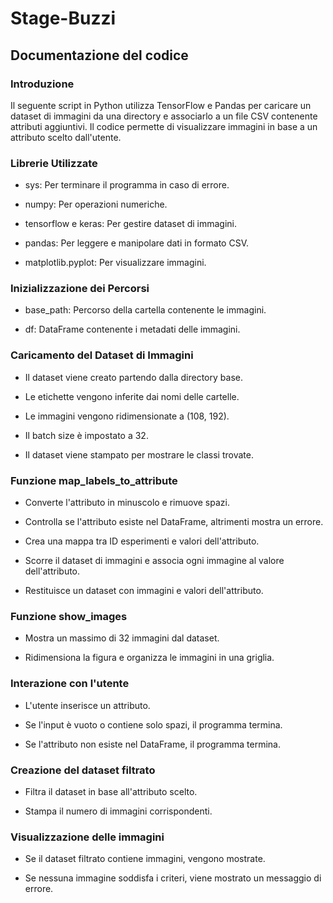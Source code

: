 # Stage-Buzzi
## Documentazione del codice

### Introduzione
Il seguente script in Python utilizza TensorFlow e Pandas per caricare un dataset di immagini da una directory e associarlo a un file CSV contenente attributi aggiuntivi. Il codice permette di visualizzare immagini in base a un attributo scelto dall'utente.

### Librerie Utilizzate

- sys: Per terminare il programma in caso di errore.

- numpy: Per operazioni numeriche.

- tensorflow e keras: Per gestire dataset di immagini.

- pandas: Per leggere e manipolare dati in formato CSV.

- matplotlib.pyplot: Per visualizzare immagini.

### Inizializzazione dei Percorsi

- base_path: Percorso della cartella contenente le immagini.

- df: DataFrame contenente i metadati delle immagini.

### Caricamento del Dataset di Immagini

- Il dataset viene creato partendo dalla directory base.

- Le etichette vengono inferite dai nomi delle cartelle.

- Le immagini vengono ridimensionate a (108, 192).

- Il batch size è impostato a 32.

- Il dataset viene stampato per mostrare le classi trovate.

### Funzione map_labels_to_attribute

- Converte l'attributo in minuscolo e rimuove spazi.

- Controlla se l'attributo esiste nel DataFrame, altrimenti mostra un errore.

- Crea una mappa tra ID esperimenti e valori dell'attributo.

- Scorre il dataset di immagini e associa ogni immagine al valore dell'attributo.

- Restituisce un dataset con immagini e valori dell'attributo.

### Funzione show_images

- Mostra un massimo di 32 immagini dal dataset.

- Ridimensiona la figura e organizza le immagini in una griglia.

### Interazione con l'utente

- L'utente inserisce un attributo.

- Se l'input è vuoto o contiene solo spazi, il programma termina.

- Se l'attributo non esiste nel DataFrame, il programma termina.

### Creazione del dataset filtrato

- Filtra il dataset in base all'attributo scelto.

- Stampa il numero di immagini corrispondenti.

### Visualizzazione delle immagini

- Se il dataset filtrato contiene immagini, vengono mostrate.

- Se nessuna immagine soddisfa i criteri, viene mostrato un messaggio di errore.

